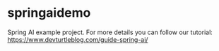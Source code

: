 # springaidemo
Spring AI example project.
For more details you can follow our tutorial: https://www.devturtleblog.com/guide-spring-ai/
